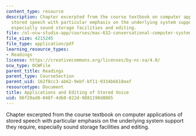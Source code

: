 ```yaml
---
content_type: resource
description: Chapter excerpted from the course textbook on computer applications of
  stored speech with particular emphasis on the underlying system support they require,
  especially sound storage facilities and editing.
file: /ol-ocw-studio-app/courses/mas-632-conversational-computer-systems-fall-2008/96f20ad8048f4db0822d9881190d8865_schmandt_ch4.pdf
file_size: 4215245
file_type: application/pdf
learning_resource_types:
- Readings
license: https://creativecommons.org/licenses/by-nc-sa/4.0/
ocw_type: OCWFile
parent_title: Readings
parent_type: CourseSection
parent_uid: 162f8cc3-ab62-9ebf-bf11-9334b6618eaf
resourcetype: Document
title: Applications and Editing of Stored Voice
uid: 96f20ad8-048f-4db0-822d-9881190d8865
---
```

Chapter excerpted from the course textbook on computer applications of stored speech with particular emphasis on the underlying system support they require, especially sound storage facilities and editing.
